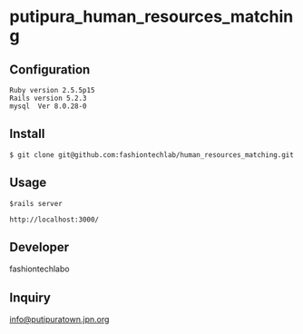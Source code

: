 # putipura_human_resources_matching

## Configuration
```
Ruby version 2.5.5p15
Rails version 5.2.3
mysql  Ver 8.0.28-0
```

## Install
```
$ git clone git@github.com:fashiontechlab/human_resources_matching.git
```

## Usage
```
$rails server
```

```
http://localhost:3000/
```

## Developer
fashiontechlabo

## Inquiry
info@putipuratown.jpn.org
